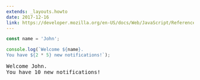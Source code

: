 ```yaml
---
extends: _layouts.howto
date: 2017-12-16
link: https://developer.mozilla.org/en-US/docs/Web/JavaScript/Reference/Template_literals
---
```



```javascript
const name = 'John';

console.log(`Welcome ${name}.
You have ${2 * 5} new notifications!`);
```
<pre class="output">
Welcome John.
You have 10 new notifications!
</pre>
